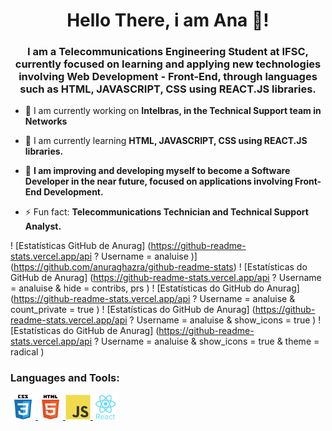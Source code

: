 <h1 align="center">Hello There, i am Ana 👋! 
</h1>
<h3 align="center">I am a Telecommunications Engineering Student at IFSC, currently focused on learning and applying new technologies involving Web Development - Front-End, through languages such as HTML, JAVASCRIPT, CSS using REACT.JS libraries.</h3>

- 🔭 I am currently working on **Intelbras, in the Technical Support team in Networks**

- 🌱 I am currently learning **HTML, JAVASCRIPT, CSS using REACT.JS libraries.**

- 🤝 **I am improving and developing myself to become a Software Developer in the near future, focused on applications involving Front-End Development.**

- ⚡ Fun fact: **Telecommunications Technician and Technical Support Analyst.**

! [Estatísticas GitHub de Anurag] (https://github-readme-stats.vercel.app/api ? Username = analuise )] (https://github.com/anuraghazra/github-readme-stats)
! [Estatísticas do GitHub de Anurag] (https://github-readme-stats.vercel.app/api ? Username = analuise & hide = contribs, prs )
! [Estatísticas do GitHub do Anurag] (https://github-readme-stats.vercel.app/api ? Username = analuise & count_private = true )
! [Estatísticas do GitHub de Anurag] (https://github-readme-stats.vercel.app/api ? Username = analuise & show_icons = true )
! [Estatísticas do GitHub de Anurag] (https://github-readme-stats.vercel.app/api ? Username = analuise & show_icons = true & theme = radical )


<h3 align="left">Languages and Tools:</h3>
<p align="left"> <a href="https://www.w3schools.com/css/" target="_blank" rel="noreferrer"> <img src="https://raw.githubusercontent.com/devicons/devicon/master/icons/css3/css3-original-wordmark.svg" alt="css3" width="40" height="40"/> </a> <a href="https://www.w3.org/html/" target="_blank" rel="noreferrer"> <img src="https://raw.githubusercontent.com/devicons/devicon/master/icons/html5/html5-original-wordmark.svg" alt="html5" width="40" height="40"/> </a> <a href="https://developer.mozilla.org/en-US/docs/Web/JavaScript" target="_blank" rel="noreferrer"> <img src="https://raw.githubusercontent.com/devicons/devicon/master/icons/javascript/javascript-original.svg" alt="javascript" width="40" height="40"/> </a> <a href="https://reactjs.org/" target="_blank" rel="noreferrer"> <img src="https://raw.githubusercontent.com/devicons/devicon/master/icons/react/react-original-wordmark.svg" alt="react" width="40" height="40"/> </a> </p>
